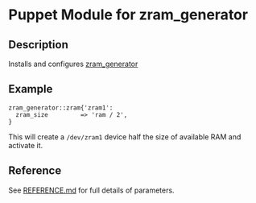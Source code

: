 # Puppet Module for zram_generator

## Description
Installs and configures [zram_generator](https://github.com/systemd/zram-generator)

## Example

```puppet
zram_generator::zram{'zram1':
  zram_size         => 'ram / 2',
}
```

This will create a `/dev/zram1` device half the size of available RAM and activate it.


## Reference

See [REFERENCE.md](REFERENCE.md) for full details of parameters.



